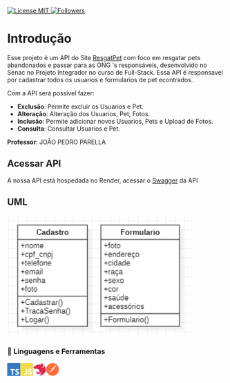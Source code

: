 <p>
  <a href="https://opensource.org/licenses/MIT">
    <img src="https://img.shields.io/badge/License-MIT-blue.svg" alt="License MIT">   
    <img src="https://img.shields.io/github/followers/andrecomegno.svg" alt="Followers">                                                                               
  </a>
</p>

# Introdução
Esse projeto é um API do Site [ResgatPet] com foco em resgatar pets abandonados e passar para as ONG 's responsáveis, desenvolvido no Senac no Projeto Integrador no curso de Full-Stack. Essa API é responsavel por cadastrar todos os usuarios e formularios de pet econtrados.

Com a API será possivel fazer:
- **Exclusão**: Permite excluir os Usuarios e Pet.
- **Alteração**: Alteração dos Usuarios, Pet, Fotos.
- **Inclusão**: Permite adicionar novos Usuarios, Pets e Upload de Fotos.
- **Consulta**: Consultar Usuarios e Pet.

**Professor**: JOÃO PEDRO PARELLA

## Acessar API
A nossa API está hospedada no Render, acessar o [Swagger] da API

## UML
<img src="src/image/uml.png" alt="Logo" height="280">

### 👾 Linguagens e Ferramentas
<img align="left" alt="TypeScript" width="30px" src="https://github.com/andrecomegno/andrecomegno/blob/main/icon/typescript.png" />
<img align="left" alt="JavaScript" width="30px" src="https://github.com/andrecomegno/andrecomegno/blob/main/icon/javascript.png" />
<img align="left" alt="Nest.js" width="30px" src="https://github.com/andrecomegno/andrecomegno/blob/main/icon/nestjs.png" />
<img align="left" alt="Postman" width="30px" src="https://github.com/andrecomegno/andrecomegno/blob/main/icon/postman.png" />
<br>

#
[ResgatPet]: https://resgatpet.pvferreira.com.br/
[Swagger]: https://resgatpetapi.onrender.com/api
